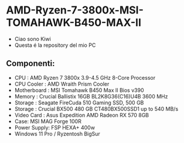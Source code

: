# AMD-Ryzen-7-3800x-MSI-TOMAHAWK-B450-MAX-II
- Ciao sono Kiwi
- Questa é la repository del mio PC

## Componenti:
- CPU : AMD Ryzen 7 3800x 3.9-4.5 GHz 8-Core Processor
- CPU Cooler : AMD Wraith Prism Cooler
- Motherboard : MSI Tomahawk B450 Max II Bios v390
- Memory : Crucial Ballistix 16GB BL2K8G36(C16)U4B 3600 MHz
- Storage : Seagate FireCuda 510 Gaming SSD, 500 GB
- Storage : Crucial BX500 480 GB CT480BX500SSD1 up to 540 MB/s
- Video Card : Asus Expedition AMD Radeon RX 570 8GB
- Case: MSI MAG Forge 100R
- Power Supply: FSP HEXA+ 400w
- Windows 11 Pro / Ryzentosh BigSur
